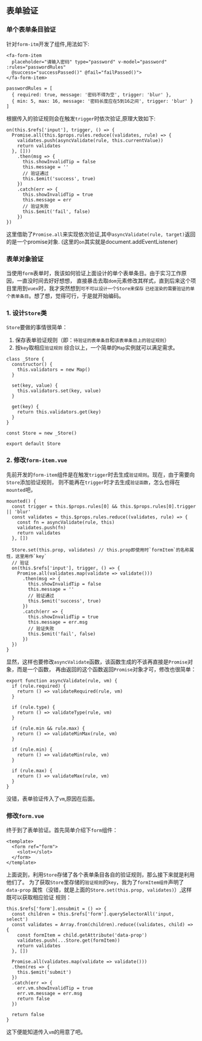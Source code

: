 ## 表单验证
### 单个表单条目验证
针对`form-itm`开发了组件,用法如下:

```
<fa-form-item 
  placeholder="请输入密码" type="password" v-model="password" :rules="passwordRules"
  @success="successPassed()" @fail="failPassed()">
</fa-form-item>

passwordRules = [
  { required: true, message: '密码不得为空', trigger: 'blur' },
  { min: 5, max: 16, message: '密码长度应在5到16之间', trigger: 'blur' }
]
```

根据传入的验证规则会在触发`trigger`时依次验证,原理大致如下:

```
on(this.$refs['input'], trigger, () => {
  Promise.all(this.$props.rules.reduce((validates, rule) => {
    validates.push(asyncValidate(rule, this.currentValue))
    return validates
  }, []))
    .then(msg => {
      this.showInvalidTip = false
      this.message = ''
      // 验证通过
      this.$emit('success', true)
    })
    .catch(err => {
      this.showInvalidTip = true
      this.message = err
      // 验证失败
      this.$emit('fail', false)
    })
})
```
这里借助了`Promise.all`来实现依次验证,其中`asyncValidate(rule, target)`返回的是一个promise对象.
(这里的`on`其实就是document.addEventListener)

### 表单对象验证
当使用`form`表单时，我该如何验证上面设计的单个表单条目。由于实习工作原因，一直没时间去好好想想，
直接暴击去取`dom`元素修改其样式，直到后来这个项目里用到`vuex`时，我才突然想到`可不可以设计一个Store来保存`
`已经渲染的需要验证的单个表单条目`。想了想，觉得可行，于是就开始编码。

### 1. 设计`Store`类
`Store`要做的事情很简单：
  1. 保存表单验证规则（即：`待验证的表单条目`和`该表单条目上的验证规则`）
  2. 按`key`取相应`验证规则`
综合以上，一个简单的`Map`实例就可以满足需求。

```
class _Store {
  constructor() {
    this.validators = new Map()
  }
  
  set(key, value) {
    this.validators.set(key, value)
  }

  get(key) {
    return this.validators.get(key)
  }
}

const Store = new _Store()

export default Store

```

### 2. 修改`form-item.vue`
先前开发的`form-item`组件是在触发`trigger`时去生成`验证规则`。现在，由于需要向`Store`添加验证规则，
则不能再在`trigger`时才去生成`验证函数`，怎么也得在`mounted`吧，

```
mounted() {
  const trigger = this.$props.rules[0] && this.$props.rules[0].trigger || 'blur'
  const validates = this.$props.rules.reduce((validates, rule) => {
    const fn = asyncValidate(rule, this)
    validates.push(fn)
    return validates
  }, [])

  Store.set(this.prop, validates) // this.prop即使用时`formItem`的名称属性，这里用作`key`
  // 验证
  on(this.$refs['input'], trigger, () => {
    Promise.all(validates.map(validate => validate()))
      .then(msg => {
        this.showInvalidTip = false
        this.message = ''
        // 验证通过
        this.$emit('success', true)
      })
      .catch(err => {
        this.showInvalidTip = true
        this.message = err.msg
        // 验证失败
        this.$emit('fail', false)
      })
  })
}
```

显然，这样也要修改`asyncValidate`函数，该函数生成的不该再直接是`Promise`对象，而是一个函数，
再由返回的这个函数返回`Promise`对象才可，修改也很简单：

```
export function asyncValidate(rule, vm) {
  if (rule.required) {
    return () => validateRequired(rule, vm)
  }
  
  if (rule.type) {
    return () => validateType(rule, vm)
  }
  
  if (rule.min && rule.max) {
    return () => validateMinMax(rule, vm)
  }
  
  if (rule.min) {
    return () => validateMin(rule, vm)
  }
  
  if (rule.max) {
    return () => validateMax(rule, vm)
  }
}
```

没错，表单验证传入了`vm`,原因在后面。

### 修改`form.vue`
终于到了表单验证。首先简单介绍下`form`组件：

```
<template>
  <form ref="form">
    <slot></slot>
  </form>
</template>
```

上面说到，利用`Store`存储了各个表单条目各自的验证规则，那么接下来就是利用他们了。
为了获取`Store`里存储的`验证规则`的`key`，我为了`formItem组件`声明了`data-prop`
属性（没错，就是上面的`Store.set(this.prop, validates)`）,这样既可以获取相应验证
规则：

```
this.$refs['form'].onsubmit = () => {
  const children = this.$refs['form'].querySelectorAll('input, select')
  const validates = Array.from(children).reduce((validates, child) => {
    const formItem = child.getAttribute('data-prop')
    validates.push(...Store.get(formItem))
    return validates
  }, [])

  Promise.all(validates.map(validate => validate()))
  .then(res => {
    this.$emit('submit')
  })
  .catch(err => {
    err.vm.showInvalidTip = true
    err.vm.message = err.msg
    return false
  })

  return false
}
```

这下便能知道传入`vm`的用意了吧。
